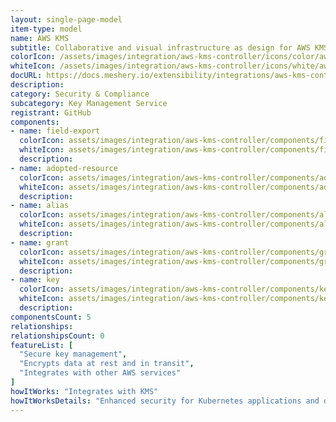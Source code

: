 ```yaml
---
layout: single-page-model
item-type: model
name: AWS KMS
subtitle: Collaborative and visual infrastructure as design for AWS KMS
colorIcon: /assets/images/integration/aws-kms-controller/icons/color/aws-kms-controller-color.svg
whiteIcon: /assets/images/integration/aws-kms-controller/icons/white/aws-kms-controller-white.svg
docURL: https://docs.meshery.io/extensibility/integrations/aws-kms-controller
description: 
category: Security & Compliance
subcategory: Key Management Service
registrant: GitHub
components: 
- name: field-export
  colorIcon: assets/images/integration/aws-kms-controller/components/field-export/icons/color/field-export-color.svg
  whiteIcon: assets/images/integration/aws-kms-controller/components/field-export/icons/white/field-export-white.svg
  description: 
- name: adopted-resource
  colorIcon: assets/images/integration/aws-kms-controller/components/adopted-resource/icons/color/adopted-resource-color.svg
  whiteIcon: assets/images/integration/aws-kms-controller/components/adopted-resource/icons/white/adopted-resource-white.svg
  description: 
- name: alias
  colorIcon: assets/images/integration/aws-kms-controller/components/alias/icons/color/alias-color.svg
  whiteIcon: assets/images/integration/aws-kms-controller/components/alias/icons/white/alias-white.svg
  description: 
- name: grant
  colorIcon: assets/images/integration/aws-kms-controller/components/grant/icons/color/grant-color.svg
  whiteIcon: assets/images/integration/aws-kms-controller/components/grant/icons/white/grant-white.svg
  description: 
- name: key
  colorIcon: assets/images/integration/aws-kms-controller/components/key/icons/color/key-color.svg
  whiteIcon: assets/images/integration/aws-kms-controller/components/key/icons/white/key-white.svg
  description: 
componentsCount: 5
relationships: 
relationshipsCount: 0
featureList: [
  "Secure key management",
  "Encrypts data at rest and in transit",
  "Integrates with other AWS services"
]
howItWorks: "Integrates with KMS"
howItWorksDetails: "Enhanced security for Kubernetes applications and data on AWS"
---
```

